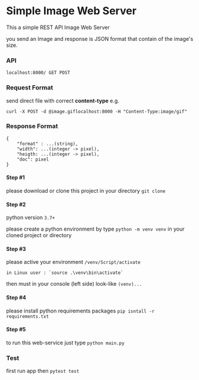 # Simple Image Web Server
This a simple REST API Image Web Server

you send an Image and response is JSON format that contain of the image's size.
### API
`localhost:8000/ GET POST`

### Request Format
send direct file with correct **content-type** e.g.

    curl -X POST -d @image.giflocalhost:8000 -H "Content-Type:image/gif"

### Response Format
    {
        "format" : ...(string),
        "width": ...(integer -> pixel),
        "heigth: ...(integer -> pixel),
        "doc": pixel
    }

#### Step #1
please download or clone this project in your directory `git clone`

#### Step #2
python version `3.7+`

please create a python environment by type `python -m venv venv` in your cloned project or directory

#### Step #3
please active your environment `/venv/Script/activate`

    in Linux user : `source .\venv\bin\activate`

then must in your console (left side) look-like `(venv)...`

#### Step #4
please install python requirements packages `pip isntall -r requirements.txt`

#### Step #5
to run this web-service just type `python main.py`

### Test
first run app then `pytest test`